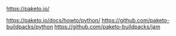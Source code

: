 
https://paketo.io/

https://paketo.io/docs/howto/python/
https://github.com/paketo-buildpacks/python
https://github.com/paketo-buildpacks/jam

